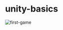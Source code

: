 # unity-basics
![first-game](https://user-images.githubusercontent.com/62181222/205490379-83b3b7b2-d4cb-4a4c-b73e-31152ba87df8.jpg)
